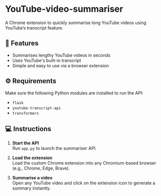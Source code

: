 # YouTube-video-summariser

A Chrome extension to quickly summarise long YouTube videos using YouTube’s transcript feature.

## 🚀 Features

- Summarises lengthy YouTube videos in seconds
- Uses YouTube's built-in transcript
- Simple and easy to use via a browser extension

## ⚙️ Requirements

Make sure the following Python modules are installed to run the API:

- `flask`
- `youtube-transcript-api`
- `transformers`

## 💻 Instructions

1. **Start the API**  
   Run `app.py` to launch the summariser API.

2. **Load the extension**  
   Load the custom Chrome extension into any Chromium-based browser (e.g., Chrome, Edge, Brave).

3. **Summarise a video**  
   Open any YouTube video and click on the extension icon to generate a summary instantly.
